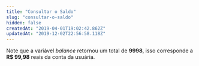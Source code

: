 ```yaml
---
title: "Consultar o Saldo"
slug: "consultar-o-saldo"
hidden: false
createdAt: "2019-04-01T19:02:42.862Z"
updatedAt: "2019-12-02T22:56:58.118Z"
---
```

Note que a variável  _balance_ retornou um total de **9998**, isso corresponde a **R$ 99,98** reais da conta da usuária.